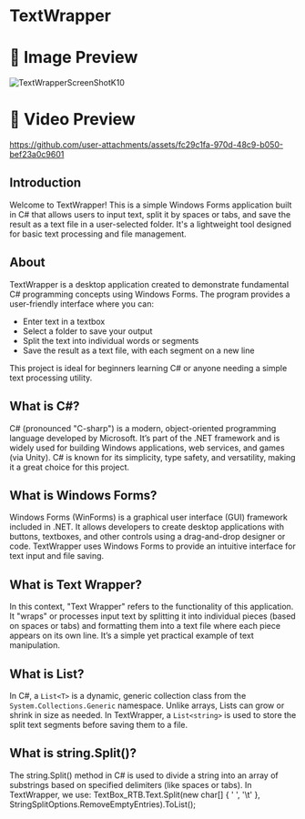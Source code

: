 # TextWrapper

# 📸 Image Preview
![TextWrapperScreenShotK10](https://github.com/user-attachments/assets/8f91112e-75ad-41b1-b167-3be02c033e55)

# 🎥 Video Preview
https://github.com/user-attachments/assets/fc29c1fa-970d-48c9-b050-bef23a0c9601

## Introduction
Welcome to TextWrapper! This is a simple Windows Forms application built in C# that allows users to input text, split it by spaces or tabs, and save the result as a text file in a user-selected folder. It's a lightweight tool designed for basic text processing and file management.

## About
TextWrapper is a desktop application created to demonstrate fundamental C# programming concepts using Windows Forms. The program provides a user-friendly interface where you can:
- Enter text in a textbox
- Select a folder to save your output
- Split the text into individual words or segments
- Save the result as a text file, with each segment on a new line

This project is ideal for beginners learning C# or anyone needing a simple text processing utility.

## What is C#?
C# (pronounced "C-sharp") is a modern, object-oriented programming language developed by Microsoft. It’s part of the .NET framework and is widely used for building Windows applications, web services, and games (via Unity). C# is known for its simplicity, type safety, and versatility, making it a great choice for this project.

## What is Windows Forms?
Windows Forms (WinForms) is a graphical user interface (GUI) framework included in .NET. It allows developers to create desktop applications with buttons, textboxes, and other controls using a drag-and-drop designer or code. TextWrapper uses Windows Forms to provide an intuitive interface for text input and file saving.

## What is Text Wrapper?
In this context, "Text Wrapper" refers to the functionality of this application. It "wraps" or processes input text by splitting it into individual pieces (based on spaces or tabs) and formatting them into a text file where each piece appears on its own line. It’s a simple yet practical example of text manipulation.

## What is List?
In C#, a `List<T>` is a dynamic, generic collection class from the `System.Collections.Generic` namespace. Unlike arrays, Lists can grow or shrink in size as needed. In TextWrapper, a `List<string>` is used to store the split text segments before saving them to a file.

## What is string.Split()?
The string.Split() method in C# is used to divide a string into an array of substrings based on specified delimiters (like spaces or tabs). In TextWrapper, we use:
TextBox_RTB.Text.Split(new char[] { ' ', '\t' }, StringSplitOptions.RemoveEmptyEntries).ToList();
